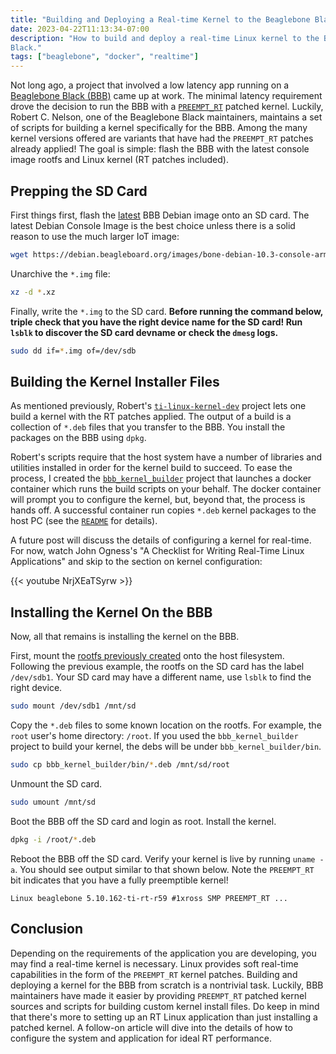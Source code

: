 ```yaml
---
title: "Building and Deploying a Real-time Kernel to the Beaglebone Black"
date: 2023-04-22T11:13:34-07:00
description: "How to build and deploy a real-time Linux kernel to the BeagleBone
Black."
tags: ["beaglebone", "docker", "realtime"]
---
```


Not long ago, a project that involved a low latency app running on a [Beaglebone
Black (BBB)][1] came up at work. The minimal latency requirement drove the
decision to run the BBB with a [`PREEMPT_RT`][2] patched kernel. Luckily, Robert
C. Nelson, one of the Beaglebone Black maintainers, maintains a set of scripts
for building a kernel specifically for the BBB. Among the many kernel versions
offered are variants that have had the `PREEMPT_RT` patches already applied! The
goal is simple: flash the BBB with the latest console image rootfs and Linux
kernel (RT patches included).

## Prepping the SD Card

First things first, flash the [latest][4] BBB Debian image onto an SD card. The
latest Debian Console Image is the best choice unless there is a solid reason to
use the much larger IoT image:

```bash
wget https://debian.beagleboard.org/images/bone-debian-10.3-console-armhf-2020-04-06-1gb.img.xz
```

Unarchive the `*.img` file:

```bash
xz -d *.xz
```

Finally, write the `*.img` to the SD card. **Before running the command below,
triple check that you have the right device name for the SD card! Run `lsblk` to
discover the SD card devname or check the `dmesg` logs.**

```bash
sudo dd if=*.img of=/dev/sdb
```

## Building the Kernel Installer Files

As mentioned previously, Robert's [`ti-linux-kernel-dev`][3] project lets one
build a kernel with the RT patches applied. The output of a build is a
collection of `*.deb` files that you transfer to the BBB. You install the
packages on the BBB using `dpkg`.

Robert's scripts require that the host system have a number of libraries and
utilities installed in order for the kernel build to succeed. To ease the
process, I created the [`bbb_kernel_builder`][5] project that launches a
docker container which runs the build scripts on your behalf. The docker
container will prompt you to configure the kernel, but, beyond that, the process
is hands off. A successful container run copies `*.deb` kernel packages to the
host PC (see the [`README`][6] for details).

A future post will discuss the details of configuring a kernel for real-time.
For now, watch John Ogness's "A Checklist for Writing Real-Time Linux
Applications" and skip to the section on kernel configuration:

{{< youtube NrjXEaTSyrw >}}

## Installing the Kernel On the BBB

Now, all that remains is installing the kernel on the BBB.

First, mount the [rootfs previously created](#prepping-the-sd-card) onto the
host filesystem. Following the previous example, the rootfs on the SD card has
the label `/dev/sdb1`. Your SD card may have a different name, use `lsblk` to
find the right device.

```bash
sudo mount /dev/sdb1 /mnt/sd
```

Copy the `*.deb` files to some known location on the rootfs. For example, the
`root` user's home directory: `/root`. If you used the `bbb_kernel_builder`
project to build your kernel, the debs will be under `bbb_kernel_builder/bin`.

```bash
sudo cp bbb_kernel_builder/bin/*.deb /mnt/sd/root
```

Unmount the SD card.

```bash
sudo umount /mnt/sd
```

Boot the BBB off the SD card and login as root. Install the kernel.

```bash
dpkg -i /root/*.deb
```

Reboot the BBB off the SD card. Verify your kernel is live by running `uname
-a`. You should see output similar to that shown below. Note the `PREEMPT_RT`
bit indicates that you have a fully preemptible kernel!

```text
Linux beaglebone 5.10.162-ti-rt-r59 #1xross SMP PREEMPT_RT ...
```

## Conclusion

Depending on the requirements of the application you are developing, you may
find a real-time kernel is necessary. Linux provides soft real-time capabilities
in the form of the `PREEMPT_RT` kernel patches. Building and deploying a kernel
for the BBB from scratch is a nontrivial task. Luckily, BBB maintainers have
made it easier by providing `PREEMPT_RT` patched kernel sources and scripts for
building custom kernel install files. Do keep in mind that there's more to
setting up an RT Linux application than just installing a patched kernel. A
follow-on article will dive into the details of how to configure the system and
application for ideal RT performance.

[1]: https://beagleboard.org/black
[2]: https://www.linuxfoundation.org/blog/blog/intro-to-real-time-linux-for-embedded-developers
[3]: https://github.com/RobertCNelson/ti-linux-kernel-dev/tree/5.10.162-ti-rt-r59
[4]: https://beagleboard.org/latest-images
[5]: https://github.com/ivan-guerra/bbb_kernel_builder
[6]: https://github.com/ivan-guerra/bbb_kernel_builder/blob/master/README.md

